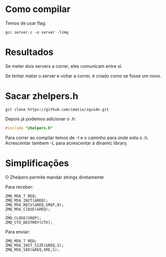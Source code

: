 # Como compilar
Temos de usar flag.
~~~
gcc server.c -o server -lzmq
~~~

# Resultados
Se meter dois servers a correr, eles comunicam entre sí.

Se tentar matar o server e voltar a correr, é criado como se fosse um novo. 

# Sacar zhelpers.h 
~~~
git clone https://github.com/imatix/zguide.git
~~~
Depois já podemos adicionar o .h:
~~~c
#include "zhelpers.h"
~~~
Para correr ao compilar temos de -I e o caminho para onde esta o .h.
Acrescentar tambem -L para acrescentar á dinamic library.

# Simplificações
O Zhelpers permite mandar strings diretamente

Para receber:
~~~
ZMQ_M56_T REQ;
ZMQ_M56_INIT(&REQ);
ZMQ_M56_RECV(&REQ,SREP,0);
ZMQ_M56_ClOSE(&REQ);
...
ZMQ_CLOSE(SREP);
ZMQ_CTX_DESTROY(CTX);
~~~

Para enviar:
~~~
ZMQ_M56_T REQ;
ZMQ_M56_INIT_SIZE(&REQ,S);
ZMQ_M56_SED(&REQ,SRE,S);
~~~
